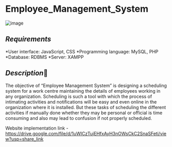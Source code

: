 # Employee_Management_System
![image](https://user-images.githubusercontent.com/85820703/234896343-4c58c3b8-3e03-40c6-b0cf-128ba6cebf77.png)
## ***Requirements***
*User interface: JavaScript, CSS
*Programming language: MySQL, PHP
*Database: RDBMS
*Server: XAMPP


## ***Description***📝
The objective of “Employee Management System” is designing a scheduling system for a work centre maintaining the details of employees working in any organization. Scheduling is such a tool with which the process of intimating activities and notifications will be easy and even online in the organization where it is installed. But these tasks of scheduling the different activities if manually done whether they may be personal or official is time consuming and also may lead to confusion if not properly scheduled.

Website implementation link - https://drive.google.com/file/d/1uWICzTujEHfxAyH3nOWsCkC2SnaSFeti/view?usp=share_link
